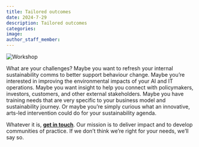 ```yaml
---
title: Tailored outcomes
date: 2024-7-29
description: Tailored outcomes
categories:
image:
author_staff_member:
---
```


![Workshop](https://i.ibb.co/vBjv8tB/Game-workshop-pic-1.jpg)

What are your challenges? Maybe you want to refresh your internal sustainability comms to better support behaviour change. Maybe you’re interested in improving the environmental impacts of your AI and IT operations. Maybe you want insight to help you connect with policymakers, investors, customers, and other external stakeholders. Maybe you have training needs that are very specific to your business model and sustainability journey. Or maybe you’re simply curious what an innovative, arts-led intervention could do for your sustainability agenda.

Whatever it is, **[get in touch](Contact)**. Our mission is to deliver impact and to develop communities of practice. If we don’t think we’re right for your needs, we’ll say so.